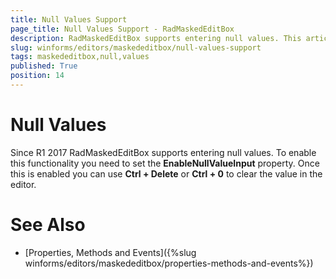 ```yaml
---
title: Null Values Support
page_title: Null Values Support - RadMaskedEditBox
description: RadMaskedEditBox supports entering null values. This article shows how you can enable and use this functionality.
slug: winforms/editors/maskededitbox/null-values-support
tags: maskededitbox,null,values
published: True
position: 14
---
```


# Null Values

Since R1 2017 RadMaskedEditBox supports entering null values. To enable this functionality you need to set the __EnableNullValueInput__ property. Once this is enabled you can use  __Ctrl + Delete__ or __Ctrl + 0__ to clear the value in the editor.  

# See Also 

* [Properties, Methods and Events]({%slug winforms/editors/maskededitbox/properties-methods-and-events%})
